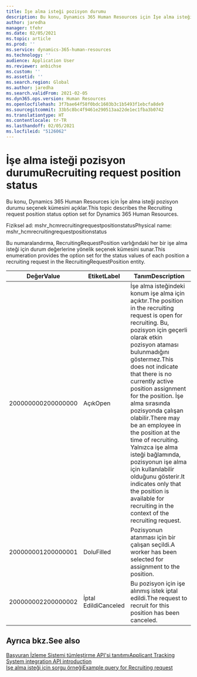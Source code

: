 ```yaml
---
title: İşe alma isteği pozisyon durumu
description: Bu konu, Dynamics 365 Human Resources için İşe alma isteği pozisyon durumu seçenek kümesini açıklar.
author: jaredha
manager: tfehr
ms.date: 02/05/2021
ms.topic: article
ms.prod: ''
ms.service: dynamics-365-human-resources
ms.technology: ''
audience: Application User
ms.reviewer: anbichse
ms.custom: ''
ms.assetid: ''
ms.search.region: Global
ms.author: jaredha
ms.search.validFrom: 2021-02-05
ms.dyn365.ops.version: Human Resources
ms.openlocfilehash: 3f7bae64f58f0bdc1603b3c1b5493f1ebcfa8de9
ms.sourcegitcommit: 33b5c8bc4f9461e290513aa22de1ec1fba3b0742
ms.translationtype: HT
ms.contentlocale: tr-TR
ms.lasthandoff: 02/05/2021
ms.locfileid: "5126062"
---
```

# <a name="recruiting-request-position-status"></a><span data-ttu-id="22262-103">İşe alma isteği pozisyon durumu</span><span class="sxs-lookup"><span data-stu-id="22262-103">Recruiting request position status</span></span>

<span data-ttu-id="22262-104">Bu konu, Dynamics 365 Human Resources için İşe alma isteği pozisyon durumu seçenek kümesini açıklar.</span><span class="sxs-lookup"><span data-stu-id="22262-104">This topic describes the Recruiting request position status option set for Dynamics 365 Human Resources.</span></span>

<span data-ttu-id="22262-105">Fiziksel ad: mshr_hcmrecruitingrequestpositionstatus</span><span class="sxs-lookup"><span data-stu-id="22262-105">Physical name: mshr_hcmrecruitingrequestpositionstatus</span></span>

<span data-ttu-id="22262-106">Bu numaralandırma, RecruitingRequestPosition varlığındaki her bir işe alma isteği için durum değerlerine yönelik seçenek kümesini sunar.</span><span class="sxs-lookup"><span data-stu-id="22262-106">This enumeration provides the option set for the status values of each position a recruiting request in the RecruitingRequestPosition entity.</span></span>

| <span data-ttu-id="22262-107">Değer</span><span class="sxs-lookup"><span data-stu-id="22262-107">Value</span></span> | <span data-ttu-id="22262-108">Etiket</span><span class="sxs-lookup"><span data-stu-id="22262-108">Label</span></span> | <span data-ttu-id="22262-109">Tanım</span><span class="sxs-lookup"><span data-stu-id="22262-109">Description</span></span> |
| --- | --- | --- |
| <span data-ttu-id="22262-110">200000000</span><span class="sxs-lookup"><span data-stu-id="22262-110">200000000</span></span> | <span data-ttu-id="22262-111">Açık</span><span class="sxs-lookup"><span data-stu-id="22262-111">Open</span></span> | <span data-ttu-id="22262-112">İşe alma isteğindeki konum işe alma için açıktır.</span><span class="sxs-lookup"><span data-stu-id="22262-112">The position in the recruiting request is open for recruiting.</span></span> <span data-ttu-id="22262-113">Bu, pozisyon için geçerli olarak etkin pozisyon ataması bulunmadığını göstermez.</span><span class="sxs-lookup"><span data-stu-id="22262-113">This does not indicate that there is no currently active position assignment for the position.</span></span> <span data-ttu-id="22262-114">İşe alma sırasında pozisyonda çalışan olabilir.</span><span class="sxs-lookup"><span data-stu-id="22262-114">There may be an employee in the position at the time of recruiting.</span></span> <span data-ttu-id="22262-115">Yalnızca işe alma isteği bağlamında, pozisyonun işe alma için kullanılabilir olduğunu gösterir.</span><span class="sxs-lookup"><span data-stu-id="22262-115">It indicates only that the position is available for recruiting in the context of the recruiting request.</span></span> |
| <span data-ttu-id="22262-116">200000001</span><span class="sxs-lookup"><span data-stu-id="22262-116">200000001</span></span> | <span data-ttu-id="22262-117">Dolu</span><span class="sxs-lookup"><span data-stu-id="22262-117">Filled</span></span> | <span data-ttu-id="22262-118">Pozisyonun atanması için bir çalışan seçildi.</span><span class="sxs-lookup"><span data-stu-id="22262-118">A worker has been selected for assignment to the position.</span></span> |
| <span data-ttu-id="22262-119">200000002</span><span class="sxs-lookup"><span data-stu-id="22262-119">200000002</span></span> | <span data-ttu-id="22262-120">İptal Edildi</span><span class="sxs-lookup"><span data-stu-id="22262-120">Canceled</span></span> | <span data-ttu-id="22262-121">Bu pozisyon için işe alınmış istek iptal edildi.</span><span class="sxs-lookup"><span data-stu-id="22262-121">The request to recruit for this position has been canceled.</span></span> |

## <a name="see-also"></a><span data-ttu-id="22262-122">Ayrıca bkz.</span><span class="sxs-lookup"><span data-stu-id="22262-122">See also</span></span>

[<span data-ttu-id="22262-123">Başvuran İzleme Sistemi tümleştirme API'si tanıtımı</span><span class="sxs-lookup"><span data-stu-id="22262-123">Applicant Tracking System integration API introduction</span></span>](hr-admin-integration-ats-api-introduction.md)<br>
[<span data-ttu-id="22262-124">Işe alma isteği için sorgu örneği</span><span class="sxs-lookup"><span data-stu-id="22262-124">Example query for Recruiting request</span></span>](hr-admin-integration-ats-api-recruiting-request-example-query.md)
